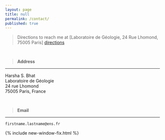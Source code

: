```yaml
---
layout: page
title: null
permalink: /contact/
published: true
---
```


> Directions to reach me at [Laboratoire de Géologie, 24 Rue Lhomond, 75005 Paris] [directions] 


<br>

> **Address**<br>
---
Harsha S. Bhat<br>
Laboratoire de Géologie<br>
24 rue Lhomond<br>
75005 Paris, France

<br>

> **Email**<br>
---
`firstname.lastname@ens.fr`

<!-- 
{:.centery}
![]({{site.baseurl}}/images/BHATContact.png)
 -->

{% include new-window-fix.html %}

<!-- 
<style>
.centery {
  text-align: center;
}
</style>
 -->


[directions]: {{site.baseurl}}/files/directions.pdf
